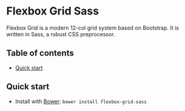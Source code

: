# Flexbox Grid Sass #
Flexbox Grid is a modern 12-col grid system based on Bootstrap.
It is written in Sass, a robust CSS preprocessor.

## Table of contents ##
- [Quick start](#quick-start)

## Quick start ##
- Install with [Bower](http://bower.io): `bower install flexbox-grid-sass`